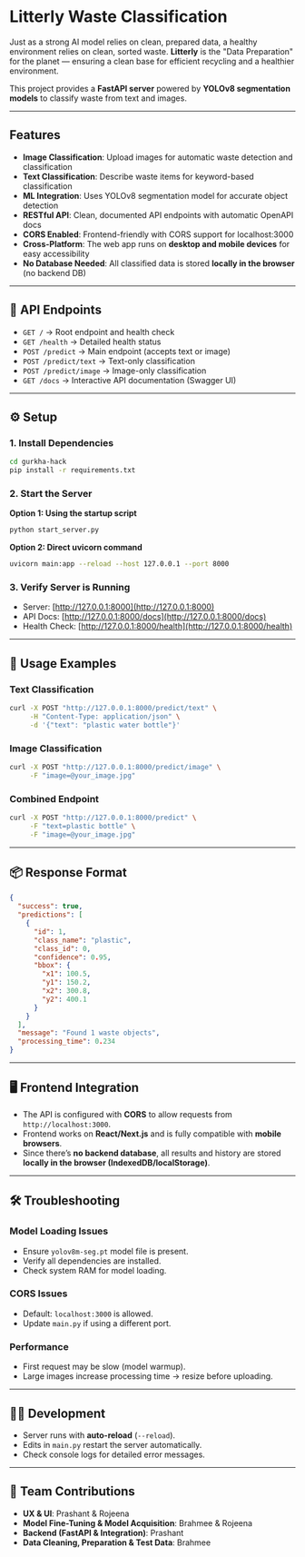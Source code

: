 # Litterly Waste Classification

Just as a strong AI model relies on clean, prepared data, a healthy environment relies on clean, sorted waste.
**Litterly** is the "Data Preparation" for the planet — ensuring a clean base for efficient recycling and a healthier environment.

This project provides a **FastAPI server** powered by **YOLOv8 segmentation models** to classify waste from text and images.

---

## Features

* **Image Classification**: Upload images for automatic waste detection and classification
* **Text Classification**: Describe waste items for keyword-based classification
* **ML Integration**: Uses YOLOv8 segmentation model for accurate object detection
* **RESTful API**: Clean, documented API endpoints with automatic OpenAPI docs
* **CORS Enabled**: Frontend-friendly with CORS support for localhost:3000
* **Cross-Platform**: The web app runs on **desktop and mobile devices** for easy accessibility
* **No Database Needed**: All classified data is stored **locally in the browser** (no backend DB)

---

## 🔗 API Endpoints

* `GET /` → Root endpoint and health check
* `GET /health` → Detailed health status
* `POST /predict` → Main endpoint (accepts text or image)
* `POST /predict/text` → Text-only classification
* `POST /predict/image` → Image-only classification
* `GET /docs` → Interactive API documentation (Swagger UI)

---

## ⚙️ Setup

### 1. Install Dependencies

```bash
cd gurkha-hack
pip install -r requirements.txt
```

### 2. Start the Server

**Option 1: Using the startup script**

```bash
python start_server.py
```

**Option 2: Direct uvicorn command**

```bash
uvicorn main:app --reload --host 127.0.0.1 --port 8000
```

### 3. Verify Server is Running

* Server: [http://127.0.0.1:8000](http://127.0.0.1:8000)
* API Docs: [http://127.0.0.1:8000/docs](http://127.0.0.1:8000/docs)
* Health Check: [http://127.0.0.1:8000/health](http://127.0.0.1:8000/health)

---

## 🚀 Usage Examples

### Text Classification

```bash
curl -X POST "http://127.0.0.1:8000/predict/text" \
     -H "Content-Type: application/json" \
     -d '{"text": "plastic water bottle"}'
```

### Image Classification

```bash
curl -X POST "http://127.0.0.1:8000/predict/image" \
     -F "image=@your_image.jpg"
```

### Combined Endpoint

```bash
curl -X POST "http://127.0.0.1:8000/predict" \
     -F "text=plastic bottle" \
     -F "image=@your_image.jpg"
```

---

## 📦 Response Format

```json
{
  "success": true,
  "predictions": [
    {
      "id": 1,
      "class_name": "plastic",
      "class_id": 0,
      "confidence": 0.95,
      "bbox": {
        "x1": 100.5,
        "y1": 150.2,
        "x2": 300.8,
        "y2": 400.1
      }
    }
  ],
  "message": "Found 1 waste objects",
  "processing_time": 0.234
}
```

---

## 🖥️ Frontend Integration

* The API is configured with **CORS** to allow requests from `http://localhost:3000`.
* Frontend works on **React/Next.js** and is fully compatible with **mobile browsers**.
* Since there’s **no backend database**, all results and history are stored **locally in the browser (IndexedDB/localStorage)**.

---

## 🛠️ Troubleshooting

### Model Loading Issues

* Ensure `yolov8m-seg.pt` model file is present.
* Verify all dependencies are installed.
* Check system RAM for model loading.

### CORS Issues

* Default: `localhost:3000` is allowed.
* Update `main.py` if using a different port.

### Performance

* First request may be slow (model warmup).
* Large images increase processing time → resize before uploading.

---

## 👨‍💻 Development

* Server runs with **auto-reload** (`--reload`).
* Edits in `main.py` restart the server automatically.
* Check console logs for detailed error messages.

---

## 👥 Team Contributions

* **UX & UI**: Prashant & Rojeena
* **Model Fine-Tuning & Model Acquisition**: Brahmee & Rojeena
* **Backend (FastAPI & Integration)**: Prashant
* **Data Cleaning, Preparation & Test Data**: Brahmee
